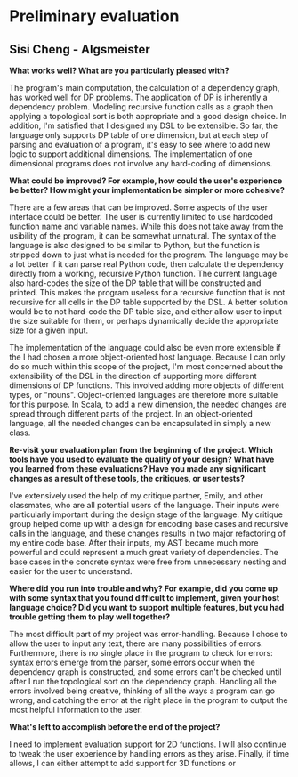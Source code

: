 # Preliminary evaluation
## Sisi Cheng - Algsmeister

**What works well? What are you particularly pleased with?**

The program's main computation, the calculation of a dependency graph, has worked well for DP problems. The application of DP is inherently a dependency problem. Modeling recursive function calls as a graph then applying a topological sort is both appropriate and a good design choice. In addition, I'm satisfied that I designed my DSL to be extensible. So far, the language only supports DP table of one dimension, but at each step of parsing and evaluation of a program, it's easy to see where to add new logic to support additional dimensions. The implementation of one dimensional programs does not involve any hard-coding of dimensions.

**What could be improved? For example, how could the user's experience be better? How might your implementation be simpler or more cohesive?**

There are a few areas that can be improved. Some aspects of the user interface could be better. The user is currently limited to use hardcoded function name and variable names. While this does not take away from the usibility of the program, it can be somewhat unnatural. The syntax of the language is also designed to be similar to Python, but the function is stripped down to just what is needed for the program. The language may be a lot better if it can parse real Python code, then calculate the dependency directly from a working, recursive Python function. The current language also hard-codes the size of the DP table that will be constructed and printed. This makes the program useless for a recursive function that is not recursive for all cells in the DP table supported by the DSL. A better solution would be to not hard-code the DP table size, and either allow user to input the size suitable for them, or perhaps dynamically decide the appropriate size for a given input.

The implementation of the language could also be even more extensible if the I had chosen a more object-oriented host language. Because I can only do so much within this scope of the project, I'm most concerned about the extensibility of the DSL in the direction of supporting more different dimensions of DP functions. This involved adding more objects of different types, or "nouns". Object-oriented languages are therefore more suitable for this purpose. In Scala, to add a new dimension, the needed changes are spread through different parts of the project. In an object-oriented language, all the needed changes can be encapsulated in simply a new class.

**Re-visit your evaluation plan from the beginning of the project. Which tools have you used to evaluate the quality of your design? What have you learned from these evaluations? Have you made any significant changes as a result of these tools, the critiques, or user tests?**

I've extensively used the help of my critique partner, Emily, and other classmates, who are all potential users of the language. Their inputs were particularly important during the design stage of the language. My critique group helped come up with a design for encoding base cases and recursive calls in the language, and these changes results in two major refactoring of my entire code base. After their inputs, my AST became much more powerful and could represent a much great variety of dependencies. The base cases in the concrete syntax were free from unnecessary nesting and easier for the user to understand.

**Where did you run into trouble and why? For example, did you come up with some syntax that you found difficult to implement, given your host language choice? Did you want to support multiple features, but you had trouble getting them to play well together?**

The most difficult part of my project was error-handling. Because I chose to allow the user to input any text, there are many possibilities of errors. Furthermore, there is no single place in the program to check for errors: syntax errors emerge from the parser, some errors occur when the dependency graph is constructed, and some errors can't be checked until after I run the topological sort on the dependency graph. Handling all the errors involved being creative, thinking of all the ways a program can go wrong, and catching the error at the right place in the program to output the most helpful information to the user.

**What's left to accomplish before the end of the project?**

I need to implement evaluation support for 2D functions. I will also continue to tweak the user experience by handling errors as they arise. Finally, if time allows, I can either attempt to add support for 3D functions or 




